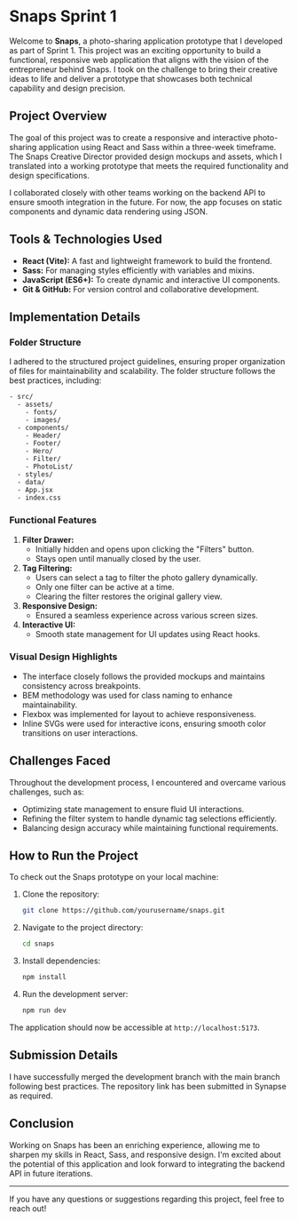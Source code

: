# Snaps Sprint 1

Welcome to **Snaps**, a photo-sharing application prototype that I developed as part of Sprint 1. This project was an exciting opportunity to build a functional, responsive web application that aligns with the vision of the entrepreneur behind Snaps. I took on the challenge to bring their creative ideas to life and deliver a prototype that showcases both technical capability and design precision.

## Project Overview

The goal of this project was to create a responsive and interactive photo-sharing application using React and Sass within a three-week timeframe. The Snaps Creative Director provided design mockups and assets, which I translated into a working prototype that meets the required functionality and design specifications.

I collaborated closely with other teams working on the backend API to ensure smooth integration in the future. For now, the app focuses on static components and dynamic data rendering using JSON.

## Tools & Technologies Used

- **React (Vite):** A fast and lightweight framework to build the frontend.
- **Sass:** For managing styles efficiently with variables and mixins.
- **JavaScript (ES6+):** To create dynamic and interactive UI components.
- **Git & GitHub:** For version control and collaborative development.

## Implementation Details

### Folder Structure

I adhered to the structured project guidelines, ensuring proper organization of files for maintainability and scalability. The folder structure follows the best practices, including:

```
- src/
  - assets/
    - fonts/
    - images/
  - components/
    - Header/
    - Footer/
    - Hero/
    - Filter/
    - PhotoList/
  - styles/
  - data/
  - App.jsx
  - index.css
```

### Functional Features

1. **Filter Drawer:**
    - Initially hidden and opens upon clicking the "Filters" button.
    - Stays open until manually closed by the user.
2. **Tag Filtering:**
    - Users can select a tag to filter the photo gallery dynamically.
    - Only one filter can be active at a time.
    - Clearing the filter restores the original gallery view.
3. **Responsive Design:**
    - Ensured a seamless experience across various screen sizes.
4. **Interactive UI:**
    - Smooth state management for UI updates using React hooks.

### Visual Design Highlights

- The interface closely follows the provided mockups and maintains consistency across breakpoints.
- BEM methodology was used for class naming to enhance maintainability.
- Flexbox was implemented for layout to achieve responsiveness.
- Inline SVGs were used for interactive icons, ensuring smooth color transitions on user interactions.

## Challenges Faced

Throughout the development process, I encountered and overcame various challenges, such as:
- Optimizing state management to ensure fluid UI interactions.
- Refining the filter system to handle dynamic tag selections efficiently.
- Balancing design accuracy while maintaining functional requirements.

## How to Run the Project

To check out the Snaps prototype on your local machine:

1. Clone the repository:
   ```bash
   git clone https://github.com/yourusername/snaps.git
   ```
2. Navigate to the project directory:
   ```bash
   cd snaps
   ```
3. Install dependencies:
   ```bash
   npm install
   ```
4. Run the development server:
   ```bash
   npm run dev
   ```

The application should now be accessible at `http://localhost:5173`.

## Submission Details

I have successfully merged the development branch with the main branch following best practices. The repository link has been submitted in Synapse as required.

## Conclusion

Working on Snaps has been an enriching experience, allowing me to sharpen my skills in React, Sass, and responsive design. I'm excited about the potential of this application and look forward to integrating the backend API in future iterations.

---

If you have any questions or suggestions regarding this project, feel free to reach out!

